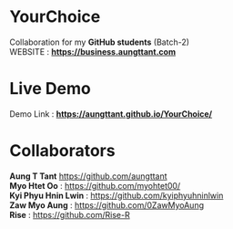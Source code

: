 # YourChoice

Collaboration for my **GitHub students** (Batch-2)<br>
WEBSITE : **https://business.aungttant.com**

# Live Demo
Demo Link : **https://aungttant.github.io/YourChoice/**

# Collaborators
**Aung T Tant** https://github.com/aungttant<br>
**Myo Htet Oo** : https://github.com/myohtet00/<br>
**Kyi Phyu Hnin Lwin** : https://github.com/kyiphyuhninlwin<br>
**Zaw Myo Aung** : https://github.com/0ZawMyoAung<br>
**Rise** : https://github.com/Rise-R<br>

